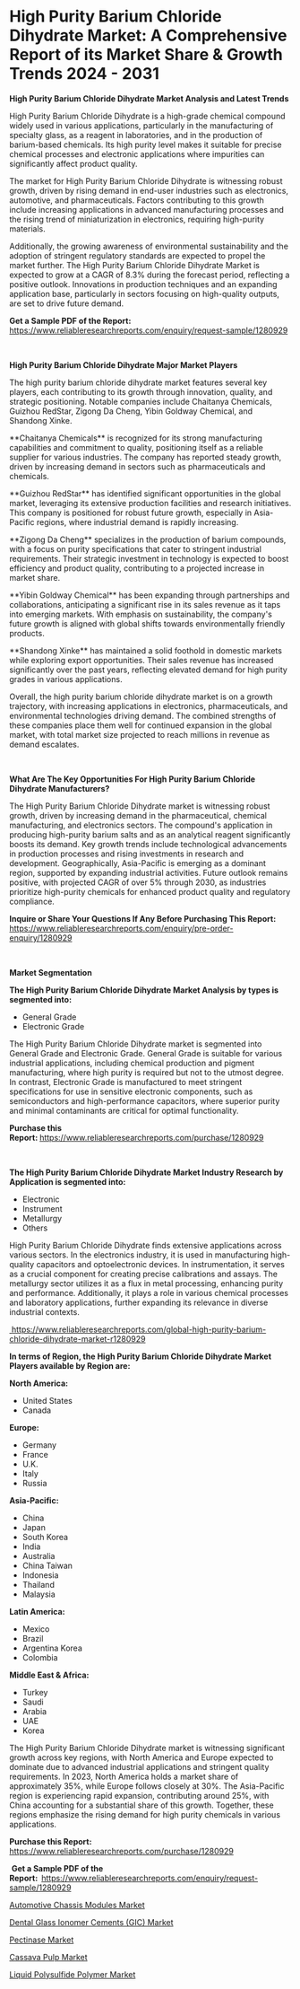 <p><h1>High Purity Barium Chloride Dihydrate Market: A Comprehensive Report of its Market Share & Growth Trends 2024 - 2031</h1></p><p><strong>High Purity Barium Chloride Dihydrate Market Analysis and Latest Trends</strong></p>
<p><p>High Purity Barium Chloride Dihydrate is a high-grade chemical compound widely used in various applications, particularly in the manufacturing of specialty glass, as a reagent in laboratories, and in the production of barium-based chemicals. Its high purity level makes it suitable for precise chemical processes and electronic applications where impurities can significantly affect product quality.</p><p>The market for High Purity Barium Chloride Dihydrate is witnessing robust growth, driven by rising demand in end-user industries such as electronics, automotive, and pharmaceuticals. Factors contributing to this growth include increasing applications in advanced manufacturing processes and the rising trend of miniaturization in electronics, requiring high-purity materials.</p><p>Additionally, the growing awareness of environmental sustainability and the adoption of stringent regulatory standards are expected to propel the market further. The High Purity Barium Chloride Dihydrate Market is expected to grow at a CAGR of 8.3% during the forecast period, reflecting a positive outlook. Innovations in production techniques and an expanding application base, particularly in sectors focusing on high-quality outputs, are set to drive future demand.</p></p>
<p><strong>Get a Sample PDF of the Report:&nbsp;</strong> <a href="https://www.reliableresearchreports.com/enquiry/request-sample/1280929?utm_campaign=34&utm_medium=2&utm_source=Github&utm_content=ia&utm_term=10122024&utm_id=high-purity-barium-chloride-dihydrate">https://www.reliableresearchreports.com/enquiry/request-sample/1280929</a></p>
<p>&nbsp;</p>
<p><strong>High Purity Barium Chloride Dihydrate Major Market Players</strong></p>
<p><p>The high purity barium chloride dihydrate market features several key players, each contributing to its growth through innovation, quality, and strategic positioning. Notable companies include Chaitanya Chemicals, Guizhou RedStar, Zigong Da Cheng, Yibin Goldway Chemical, and Shandong Xinke.</p><p>**Chaitanya Chemicals** is recognized for its strong manufacturing capabilities and commitment to quality, positioning itself as a reliable supplier for various industries. The company has reported steady growth, driven by increasing demand in sectors such as pharmaceuticals and chemicals.</p><p>**Guizhou RedStar** has identified significant opportunities in the global market, leveraging its extensive production facilities and research initiatives. This company is positioned for robust future growth, especially in Asia-Pacific regions, where industrial demand is rapidly increasing. </p><p>**Zigong Da Cheng** specializes in the production of barium compounds, with a focus on purity specifications that cater to stringent industrial requirements. Their strategic investment in technology is expected to boost efficiency and product quality, contributing to a projected increase in market share.</p><p>**Yibin Goldway Chemical** has been expanding through partnerships and collaborations, anticipating a significant rise in its sales revenue as it taps into emerging markets. With emphasis on sustainability, the company's future growth is aligned with global shifts towards environmentally friendly products.</p><p>**Shandong Xinke** has maintained a solid foothold in domestic markets while exploring export opportunities. Their sales revenue has increased significantly over the past years, reflecting elevated demand for high purity grades in various applications.</p><p>Overall, the high purity barium chloride dihydrate market is on a growth trajectory, with increasing applications in electronics, pharmaceuticals, and environmental technologies driving demand. The combined strengths of these companies place them well for continued expansion in the global market, with total market size projected to reach millions in revenue as demand escalates.</p></p>
<p>&nbsp;</p>
<p><strong>What Are The Key Opportunities For High Purity Barium Chloride Dihydrate Manufacturers?</strong></p>
<p><p>The High Purity Barium Chloride Dihydrate market is witnessing robust growth, driven by increasing demand in the pharmaceutical, chemical manufacturing, and electronics sectors. The compound's application in producing high-purity barium salts and as an analytical reagent significantly boosts its demand. Key growth trends include technological advancements in production processes and rising investments in research and development. Geographically, Asia-Pacific is emerging as a dominant region, supported by expanding industrial activities. Future outlook remains positive, with projected CAGR of over 5% through 2030, as industries prioritize high-purity chemicals for enhanced product quality and regulatory compliance.</p></p>
<p><strong>Inquire or Share Your Questions If Any Before Purchasing This Report:</strong> <a href="https://www.reliableresearchreports.com/enquiry/pre-order-enquiry/1280929?utm_campaign=34&utm_medium=2&utm_source=Github&utm_content=ia&utm_term=10122024&utm_id=high-purity-barium-chloride-dihydrate">https://www.reliableresearchreports.com/enquiry/pre-order-enquiry/1280929</a></p>
<p>&nbsp;</p>
<p><strong>Market Segmentation</strong></p>
<p><strong>The High Purity Barium Chloride Dihydrate Market Analysis by types is segmented into:</strong></p>
<p><ul><li>General Grade</li><li>Electronic Grade</li></ul></p>
<p><p>The High Purity Barium Chloride Dihydrate market is segmented into General Grade and Electronic Grade. General Grade is suitable for various industrial applications, including chemical production and pigment manufacturing, where high purity is required but not to the utmost degree. In contrast, Electronic Grade is manufactured to meet stringent specifications for use in sensitive electronic components, such as semiconductors and high-performance capacitors, where superior purity and minimal contaminants are critical for optimal functionality.</p></p>
<p><strong>Purchase this Report:&nbsp;</strong><a href="https://www.reliableresearchreports.com/purchase/1280929?utm_campaign=34&utm_medium=2&utm_source=Github&utm_content=ia&utm_term=10122024&utm_id=high-purity-barium-chloride-dihydrate">https://www.reliableresearchreports.com/purchase/1280929</a></p>
<p>&nbsp;</p>
<p><strong>The High Purity Barium Chloride Dihydrate Market Industry Research by Application is segmented into:</strong></p>
<p><ul><li>Electronic</li><li>Instrument</li><li>Metallurgy</li><li>Others</li></ul></p>
<p><p>High Purity Barium Chloride Dihydrate finds extensive applications across various sectors. In the electronics industry, it is used in manufacturing high-quality capacitors and optoelectronic devices. In instrumentation, it serves as a crucial component for creating precise calibrations and assays. The metallurgy sector utilizes it as a flux in metal processing, enhancing purity and performance. Additionally, it plays a role in various chemical processes and laboratory applications, further expanding its relevance in diverse industrial contexts.</p></p>
<p><a href="https://www.reliableresearchreports.com/global-high-purity-barium-chloride-dihydrate-market-r1280929?utm_campaign=34&utm_medium=2&utm_source=Github&utm_content=ia&utm_term=10122024&utm_id=high-purity-barium-chloride-dihydrate">&nbsp;https://www.reliableresearchreports.com/global-high-purity-barium-chloride-dihydrate-market-r1280929</a></p>
<p><strong>In terms of Region, the High Purity Barium Chloride Dihydrate Market Players available by Region are:</strong></p>
<p>
    <p> <strong> North America: </strong>
        <ul>
            <li>United States</li>
            <li>Canada</li>
        </ul>
        </p> 
    <p> <strong> Europe: </strong>
        <ul>
            <li>Germany</li>
            <li>France</li>
            <li>U.K.</li>
            <li>Italy</li>
            <li>Russia</li>
        </ul>
        </p> 
    <p> <strong> Asia-Pacific: </strong>
        <ul>
            <li>China</li>
            <li>Japan</li>
            <li>South Korea</li>
            <li>India</li>
            <li>Australia</li>
            <li>China Taiwan</li>
            <li>Indonesia</li>
            <li>Thailand</li>
            <li>Malaysia</li>
        </ul>
        </p> 
    <p> <strong> Latin America: </strong>
        <ul>
            <li>Mexico</li>
            <li>Brazil</li>
            <li>Argentina Korea</li>
            <li>Colombia</li>
        </ul>
        </p> 
    <p> <strong> Middle East & Africa: </strong>
        <ul>
            <li>Turkey</li>
            <li>Saudi</li>
            <li>Arabia</li>
            <li>UAE</li>
            <li>Korea</li>
        </ul>
    </p>
    </p>
<p><p>The High Purity Barium Chloride Dihydrate market is witnessing significant growth across key regions, with North America and Europe expected to dominate due to advanced industrial applications and stringent quality requirements. In 2023, North America holds a market share of approximately 35%, while Europe follows closely at 30%. The Asia-Pacific region is experiencing rapid expansion, contributing around 25%, with China accounting for a substantial share of this growth. Together, these regions emphasize the rising demand for high purity chemicals in various applications.</p></p>
<p><strong>Purchase this Report: </strong><a href="https://www.reliableresearchreports.com/purchase/1280929?utm_campaign=34&utm_medium=2&utm_source=Github&utm_content=ia&utm_term=10122024&utm_id=high-purity-barium-chloride-dihydrate">https://www.reliableresearchreports.com/purchase/1280929</a></p>
<p>&nbsp;<strong>Get a Sample PDF of the Report:&nbsp;&nbsp;</strong><a href="https://www.reliableresearchreports.com/enquiry/request-sample/1280929?utm_campaign=34&utm_medium=2&utm_source=Github&utm_content=ia&utm_term=10122024&utm_id=high-purity-barium-chloride-dihydrate">https://www.reliableresearchreports.com/enquiry/request-sample/1280929</a></p>
<p><strong></strong></p>
<p><p><a href="https://github.com/arvelm4nthig/Market-Research-Report-List-1/blob/main/automotive-chassis-modules-market.md?utm_campaign=34&utm_medium=2&utm_source=Github&utm_content=ia&utm_term=10122024&utm_id=high-purity-barium-chloride-dihydrate">Automotive Chassis Modules Market</a></p><p><a href="https://github.com/AlisaRowe24/Market-Research-Report-List-1/blob/main/dental-glass-ionomer-cements-gic-market.md?utm_campaign=34&utm_medium=2&utm_source=Github&utm_content=ia&utm_term=10122024&utm_id=high-purity-barium-chloride-dihydrate">Dental Glass Ionomer Cements (GIC) Market</a></p><p><a href="https://www.linkedin.com/pulse/pectinase-market-analysis-report-2024-2031-challenges-share-nhzef?utm_campaign=34&utm_medium=2&utm_source=Github&utm_content=ia&utm_term=10122024&utm_id=high-purity-barium-chloride-dihydrate">Pectinase Market</a></p><p><a href="https://www.linkedin.com/pulse/c-hannibex-sqmmf?utm_campaign=34&utm_medium=2&utm_source=Github&utm_content=ia&utm_term=10122024&utm_id=high-purity-barium-chloride-dihydrate">Cassava Pulp Market</a></p><p><a href="https://www.linkedin.com/pulse/investor-insights-liquid-polysulfide-polymer-market-projected-czdrf?utm_campaign=34&utm_medium=2&utm_source=Github&utm_content=ia&utm_term=10122024&utm_id=high-purity-barium-chloride-dihydrate">Liquid Polysulfide Polymer Market</a></p></p>